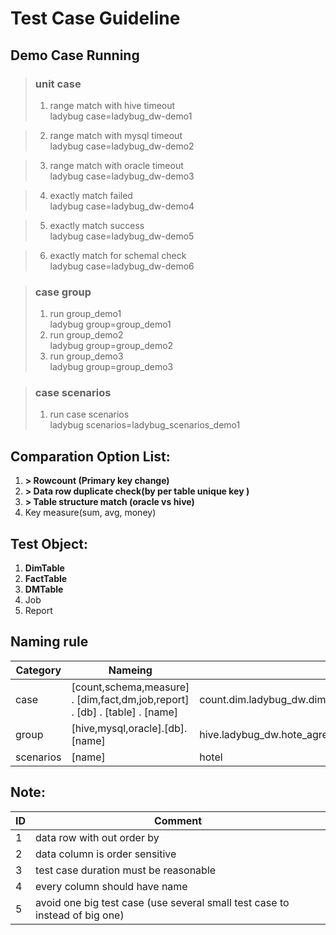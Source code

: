 # Test Case Guideline  
## Demo Case Running
> ### unit case   
> 1. range match with hive timeout   
     ladybug case=ladybug_dw-demo1

> 2. range match with mysql timeout   
     ladybug case=ladybug_dw-demo2

> 3. range match with oracle timeout   
     ladybug case=ladybug_dw-demo3

> 4. exactly match failed   
     ladybug case=ladybug_dw-demo4

> 5. exactly match success   
     ladybug case=ladybug_dw-demo5

> 6. exactly match for schemal check   
     ladybug case=ladybug_dw-demo6

> ### case group   
> 1. run group_demo1   
     ladybug group=group_demo1
> 2. run group_demo2   
     ladybug group=group_demo2
> 3. run group_demo3   
     ladybug group=group_demo3

> ### case scenarios   
> 1. run case scenarios   
     ladybug scenarios=ladybug_scenarios_demo1
## Comparation Option List:
1. __> Rowcount (Primary key change)__
2. __> Data row duplicate check(by per table unique key )__
3. __> Table structure match (oracle vs hive)__
4. Key measure(sum, avg, money)
## Test Object:
1. __DimTable__
2. __FactTable__
3. __DMTable__
4. Job
5. Report

## Naming rule
|Category|Nameing|Demo|
|--------|-------|----|
| case | [count,schema,measure] . [dim,fact,dm,job,report] . [db] . [table] . [name] | count.dim.ladybug_dw.dim_hotel_base.clc_categroy_distinct |
| group | [hive,mysql,oracle].[db].[name] | hive.ladybug_dw.hote_agreement |
| scenarios | [name] | hotel

## Note:
| ID | Comment |
| ------ | ------- |
| 1 | data row with out order by |
| 2 | data column is order sensitive |
| 3 | test case duration must be reasonable |
| 4 | every column should have name |
| 5 | avoid one big test case (use several small test case to instead of big one)|
